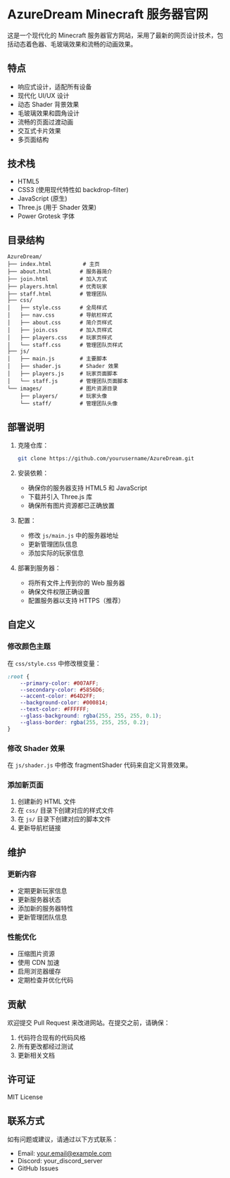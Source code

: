 # AzureDream Minecraft 服务器官网

这是一个现代化的 Minecraft 服务器官方网站，采用了最新的网页设计技术，包括动态着色器、毛玻璃效果和流畅的动画效果。

## 特点

- 响应式设计，适配所有设备
- 现代化 UI/UX 设计
- 动态 Shader 背景效果
- 毛玻璃效果和圆角设计
- 流畅的页面过渡动画
- 交互式卡片效果
- 多页面结构

## 技术栈

- HTML5
- CSS3 (使用现代特性如 backdrop-filter)
- JavaScript (原生)
- Three.js (用于 Shader 效果)
- Power Grotesk 字体

## 目录结构

```
AzureDream/
├── index.html          # 主页
├── about.html         # 服务器简介
├── join.html          # 加入方式
├── players.html       # 优秀玩家
├── staff.html         # 管理团队
├── css/
│   ├── style.css      # 全局样式
│   ├── nav.css        # 导航栏样式
│   ├── about.css      # 简介页样式
│   ├── join.css       # 加入页样式
│   ├── players.css    # 玩家页样式
│   └── staff.css      # 管理团队页样式
├── js/
│   ├── main.js        # 主要脚本
│   ├── shader.js      # Shader 效果
│   ├── players.js     # 玩家页面脚本
│   └── staff.js       # 管理团队页面脚本
└── images/            # 图片资源目录
    ├── players/       # 玩家头像
    └── staff/         # 管理团队头像
```

## 部署说明

1. 克隆仓库：
   ```bash
   git clone https://github.com/yourusername/AzureDream.git
   ```

2. 安装依赖：
   - 确保你的服务器支持 HTML5 和 JavaScript
   - 下载并引入 Three.js 库
   - 确保所有图片资源都已正确放置

3. 配置：
   - 修改 `js/main.js` 中的服务器地址
   - 更新管理团队信息
   - 添加实际的玩家信息

4. 部署到服务器：
   - 将所有文件上传到你的 Web 服务器
   - 确保文件权限正确设置
   - 配置服务器以支持 HTTPS（推荐）

## 自定义

### 修改颜色主题

在 `css/style.css` 中修改根变量：

```css
:root {
    --primary-color: #007AFF;
    --secondary-color: #5856D6;
    --accent-color: #64D2FF;
    --background-color: #000814;
    --text-color: #FFFFFF;
    --glass-background: rgba(255, 255, 255, 0.1);
    --glass-border: rgba(255, 255, 255, 0.2);
}
```

### 修改 Shader 效果

在 `js/shader.js` 中修改 fragmentShader 代码来自定义背景效果。

### 添加新页面

1. 创建新的 HTML 文件
2. 在 `css/` 目录下创建对应的样式文件
3. 在 `js/` 目录下创建对应的脚本文件
4. 更新导航栏链接

## 维护

### 更新内容

- 定期更新玩家信息
- 更新服务器状态
- 添加新的服务器特性
- 更新管理团队信息

### 性能优化

- 压缩图片资源
- 使用 CDN 加速
- 启用浏览器缓存
- 定期检查并优化代码

## 贡献

欢迎提交 Pull Request 来改进网站。在提交之前，请确保：

1. 代码符合现有的代码风格
2. 所有更改都经过测试
3. 更新相关文档

## 许可证

MIT License

## 联系方式

如有问题或建议，请通过以下方式联系：

- Email: your.email@example.com
- Discord: your_discord_server
- GitHub Issues 